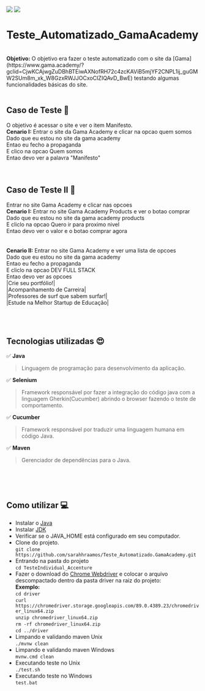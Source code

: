 ![](https://img.shields.io/badge/cucumber-v.0.0.1-yellow.svg)
![](https://img.shields.io/badge/selenium-v.3.141.59-green.svg)

# Teste_Automatizado_GamaAcademy
<br>
<b>Objetivo:</b> O objetivo era fazer o teste automatizado com o site da [Gama](https://www.gama.academy/?gclid=CjwKCAjwgZuDBhBTEiwAXNofRH72c4zcKAViB5mjYF2CNPL1ij_guGMW2SUm8m_xk_W8GzxRWJJOCxoCIZIQAvD_BwE) testando algumas funcionalidades básicas do site.

<br>
<br>

## Caso de Teste :red_circle: <br>
O objetivo é acessar o site e ver o item Manifesto.<br>
<b>Cenario I:</b> Entrar o site da Gama Academy e clicar na opcao quem somos<br>
Dado que eu estou no site da gama academy<br>
Entao eu fecho a propaganda<br>
E clico na opcao Quem somos<br>
Entao devo ver a palavra "Manifesto"<br>
<br>
<br>

## Caso de Teste II :red_circle: <br>
Entrar no site Gama Academy e clicar nas opcoes<br>
<b>Cenario I:</b> Entrar no site Gama Academy Products e ver o botao comprar<br>
Dado que eu estou no site da gama academy products<br>
E cliclo na opcao Quero ir para proximo nivel<br>
Entao devo ver o valor e o botao comprar agora<br>
<br>
<br>
<b>Cenario II:</b> Entrar no site Gama Academy e ver uma lista de opcoes<br>
Dado que eu estou no site da gama academy<br>
Entao eu fecho a propaganda<br>
E cliclo na opcao DEV FULL STACK<br>
Entao devo ver as opcoes<br>
  |Crie seu portfólio!| <br>
  |Acompanhamento de Carreira|<br>
  |Professores de surf que sabem surfar!|<br>
  |Estude na Melhor Startup de Educação|<br>
<br>
<br>
<br>

## Tecnologias utilizadas :heart_eyes: <br>
 :white_check_mark: <b>Java</b><br>
> Linguagem de programação para desenvolvimento da aplicação.<br>
 
 :white_check_mark: <b>Selenium</b><br>
> Framework responsável por fazer a integração do código java com a linguagem Gherkin(Cucumber) abrindo o browser fazendo o teste de comportamento.<br>
 
 :white_check_mark: <b>Cucumber</b><br>
> Framework responsável por traduzir uma linguagem humana em código Java.<br>

:white_check_mark: <b>Maven</b><br>
> Gerenciador de dependências para o Java.<br>

<br>
<br>
<br>

## Como utilizar :computer:<br>

- Instalar o [Java](https://www.java.com/pt-BR/download/ie_manual.jsp?locale=pt_BR)
- Instalar [JDK](https://www.oracle.com/br/java/technologies/javase/javase-jdk8-downloads.html)
- Verificar se o JAVA_HOME está configurado em seu computador.
- Clone do projeto.<br>
`` git clone https://github.com/sarahhraamos/Teste_Automatizado.GamaAcademy.git ``
- Entrando na pasta do projeto<br>
`` cd TesteIndividual_Accenture ``
- Fazer o download do [Chrome Webdriver](https://chromedriver.chromium.org/downloads) e colocar o arquivo descompactado dentro da pasta driver na raiz do projeto:<br>
<b>Exemplo:</b><br>
``cd driver``<br>
``curl https://chromedriver.storage.googleapis.com/89.0.4389.23/chromedriver_linux64.zip``<br>
``unzip chromedriver_linux64.zip``<br>
``rm -rf chromedriver_linux64.zip``<br>
``cd ../driver``<br>
- Limpando e validando maven Unix<br>
``./mvnw clean``<br>
- Limpando e validando maven Windows<br>
``mvnw.cmd clean``<br>
- Executando teste no Unix<br>
``./test.sh``<br>
- Executando teste no Windows<br>
``test.bat``<br>

<br>
<br>
<br>
